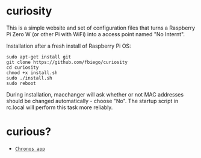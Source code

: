 # curiosity

This is a simple website and set of configuration files that turns a Raspberry Pi Zero W (or other Pi with WiFi) into a access point named "No Internt".

Installation after a fresh install of Raspberry Pi OS:
```
sudo apt-get install git
git clone https://github.com/fbiego/curiosity
cd curiosity
chmod +x install.sh
sudo ./install.sh
sudo reboot
```
During installation, macchanger will ask whether or not MAC addresses should be changed automatically - choose "No". The startup script in rc.local will perform this task more reliably.

# curious?

- [`Chronos app`](https://fbiego.com/chronos/)


